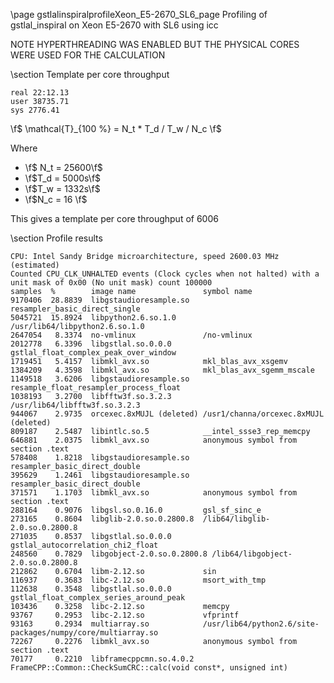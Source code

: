 \page gstlalinspiralprofileXeon_E5-2670_SL6_page Profiling of gstlal_inspiral on Xeon E5-2670 with SL6 using icc

NOTE HYPERTHREADING WAS ENABLED BUT THE PHYSICAL CORES WERE USED FOR THE CALCULATION

\section Template per core throughput

	real 22:12.13
	user 38735.71
	sys 2776.41

\f$ \mathcal{T}_{100 \%} = N_t * T_d / T_w / N_c \f$

Where

 - \f$ N_t = 25600\f$
 - \f$T_d = 5000s\f$
 - \f$T_w = 1332s\f$
 - \f$N_c = 16 \f$


This gives a template per core throughput of 6006

\section Profile results

	CPU: Intel Sandy Bridge microarchitecture, speed 2600.03 MHz (estimated)
	Counted CPU_CLK_UNHALTED events (Clock cycles when not halted) with a unit mask of 0x00 (No unit mask) count 100000
	samples  %        image name               symbol name
	9170406  28.8839  libgstaudioresample.so   resampler_basic_direct_single
	5045721  15.8924  libpython2.6.so.1.0      /usr/lib64/libpython2.6.so.1.0
	2647054   8.3374  no-vmlinux               /no-vmlinux
	2012778   6.3396  libgstlal.so.0.0.0       gstlal_float_complex_peak_over_window
	1719451   5.4157  libmkl_avx.so            mkl_blas_avx_xsgemv
	1384209   4.3598  libmkl_avx.so            mkl_blas_avx_sgemm_mscale
	1149518   3.6206  libgstaudioresample.so   resample_float_resampler_process_float
	1038193   3.2700  libfftw3f.so.3.2.3       /usr/lib64/libfftw3f.so.3.2.3
	944067    2.9735  orcexec.8xMUJL (deleted) /usr1/channa/orcexec.8xMUJL (deleted)
	809187    2.5487  libintlc.so.5            __intel_ssse3_rep_memcpy
	646881    2.0375  libmkl_avx.so            anonymous symbol from section .text
	578408    1.8218  libgstaudioresample.so   resampler_basic_direct_double
	395629    1.2461  libgstaudioresample.so   resampler_basic_direct_double
	371571    1.1703  libmkl_avx.so            anonymous symbol from section .text
	288164    0.9076  libgsl.so.0.16.0         gsl_sf_sinc_e
	273165    0.8604  libglib-2.0.so.0.2800.8  /lib64/libglib-2.0.so.0.2800.8
	271035    0.8537  libgstlal.so.0.0.0       gstlal_autocorrelation_chi2_float
	248560    0.7829  libgobject-2.0.so.0.2800.8 /lib64/libgobject-2.0.so.0.2800.8
	212862    0.6704  libm-2.12.so             sin
	116937    0.3683  libc-2.12.so             msort_with_tmp
	112638    0.3548  libgstlal.so.0.0.0       gstlal_float_complex_series_around_peak
	103436    0.3258  libc-2.12.so             memcpy
	93767     0.2953  libc-2.12.so             vfprintf
	93163     0.2934  multiarray.so            /usr/lib64/python2.6/site-packages/numpy/core/multiarray.so
	72267     0.2276  libmkl_avx.so            anonymous symbol from section .text
	70177     0.2210  libframecppcmn.so.4.0.2  FrameCPP::Common::CheckSumCRC::calc(void const*, unsigned int)

